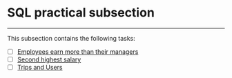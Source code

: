 # SQL practical subsection
---
This subsection contains the following tasks:
- [ ] [Employees earn more than their managers](https://leetcode.com/problems/employees-earning-more-than-their-managers/description/)
- [ ] [Second highest salary](https://leetcode.com/problems/second-highest-salary/description/)
- [ ] [Trips and Users](https://leetcode.com/problems/trips-and-users/description/)
